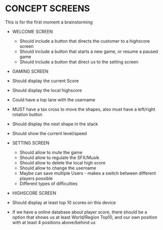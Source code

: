 # CONCEPT SCREENS
This is for the first moment a brainstorming

- WELCOME SCREEN
  - Should include a button that directs the customer to a highscore screen
  - Should include a button that starts a new game, or resume a paused game
  - Should include a button that direct us to the setting screen

 - GAMING SCREEN
  - Should display the current Score
  - Should display the local highscore
  - Could have a top lane with the username
  - MUST have a tax cross to move the shapes, also must have a left/right rotation button
  - Should display the next shape in the stack
  - Should show the current level/speed

- SETTING SCREEN
  - Should allow to mute the game
  - Should allow to regulate the SFX/Musik
  - Should allow to delete the local high score
  - Should allow to change the username
   - Maybe can save multiple Users - makes a switch between different players possible
  - Different types of difficulties

- HIGHSCORE SCREEN
 - Should display at least top 10 scores on this device
 - If we have a online database about player score, there should be a option that shows us at least World/Region Top10, and our own position with at least 4 positions above/behind us
